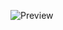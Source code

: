 
![Preview](https://user-images.githubusercontent.com/95629408/215694060-36e79a5c-acd6-44a0-89c2-d78c3309e898.png)
